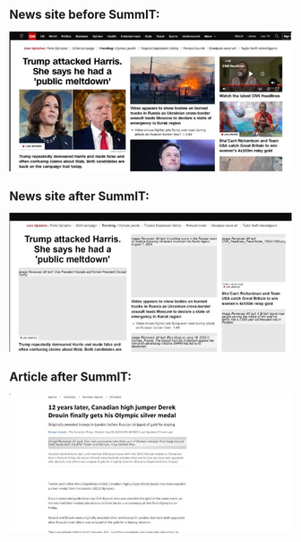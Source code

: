 ## News site before SummIT:
![test](https://github.com/VidsterBroyo/SummIT/blob/c53fcaa295ba5f973cdfadac7e714bc9e5eab923/newsPreSummIT.jpg)


## News site after SummIT:  
![test](https://github.com/VidsterBroyo/SummIT/blob/c53fcaa295ba5f973cdfadac7e714bc9e5eab923/newsPostSummIT.jpg)


## Article after SummIT:
![test](https://github.com/VidsterBroyo/SummIT/blob/1196721ec5f12b73bf7f27fc812c6d3444e8064f/articlePostSummIT.jpg)
